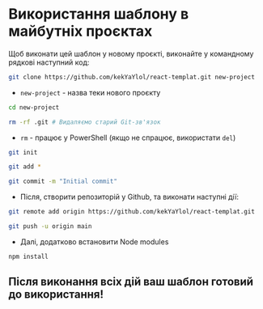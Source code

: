 # Використання шаблону в майбутніх проєктах
Щоб виконати цей шаблон у новому проєкті, виконайте у командному рядкові наступний код:
```bash
git clone https://github.com/kekYaYlol/react-templat.git new-project
```
* `new-project` - назва теки нового проєкту
```bash
cd new-project
```
```bash
rm -rf .git # Видаляємо старий Git-зв'язок
```
* `rm` - працює у PowerShell (якщо не спрацює, використати `del`)
```bash
git init
```
```bash
git add *
```
```bash
git commit -m "Initial commit"
```
* Після, створити репозиторій у Github, та виконати наступні дії:
```bash
git remote add origin https://github.com/kekYaYlol/react-templat.git
```
```bash
git push -u origin main
```
* Далі, додатково встановити Node modules
```bash
npm install
```
## Після виконання всіх дій ваш шаблон готовий до використання!
